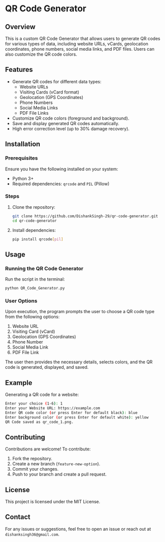 # QR Code Generator

## Overview
This is a custom QR Code Generator that allows users to generate QR codes for various types of data, including website URLs, vCards, geolocation coordinates, phone numbers, social media links, and PDF files. Users can also customize the QR code colors.

## Features
- Generate QR codes for different data types:
  - Website URLs
  - Visiting Cards (vCard format)
  - Geolocation (GPS Coordinates)
  - Phone Numbers
  - Social Media Links
  - PDF File Links
- Customize QR code colors (foreground and background).
- Save and display generated QR codes automatically.
- High error correction level (up to 30% damage recovery).

## Installation

### Prerequisites
Ensure you have the following installed on your system:
- Python 3+
- Required dependencies: `qrcode` and `PIL` (Pillow)

### Steps
1. Clone the repository:
   ```sh
   git clone https://github.com/DishankSingh-29/qr-code-generator.git
   cd qr-code-generator
   ```
2. Install dependencies:
   ```sh
   pip install qrcode[pil]
   ```

## Usage

### Running the QR Code Generator
Run the script in the terminal:
```sh
python QR_Code_Generator.py
```

### User Options
Upon execution, the program prompts the user to choose a QR code type from the following options:
1. Website URL
2. Visiting Card (vCard)
3. Geolocation (GPS Coordinates)
4. Phone Number
5. Social Media Link
6. PDF File Link

The user then provides the necessary details, selects colors, and the QR code is generated, displayed, and saved.

## Example
Generating a QR code for a website:
```sh
Enter your choice (1-6): 1
Enter your Website URL: https://example.com
Enter QR code color (or press Enter for default black): blue
Enter background color (or press Enter for default white): yellow
QR Code saved as qr_code_1.png.
```

## Contributing
Contributions are welcome! To contribute:
1. Fork the repository.
2. Create a new branch (`feature-new-option`).
3. Commit your changes.
4. Push to your branch and create a pull request.

## License
This project is licensed under the MIT License.

## Contact
For any issues or suggestions, feel free to open an issue or reach out at `dishanksingh36@gmail.com`.
